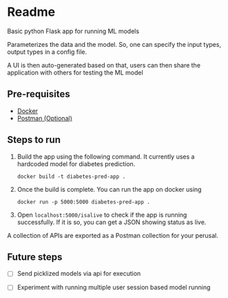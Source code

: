 # Readme

Basic python Flask app for running ML models

Parameterizes the data and the model. So, one can specify the input types, output types in a config file. 

A UI is then auto-generated based on that, users can then share the application with others for testing the ML model

## Pre-requisites
- [Docker](https://www.docker.com/)
- [Postman (Optional)](https://www.postman.com/)
  
## Steps to run
1. Build the app using the following command. It currently uses a hardcoded model for diabetes prediction.
   
   `docker build -t diabetes-pred-app .`

2. Once the build is complete. You can run the app on docker using

    `docker run -p 5000:5000 diabetes-pred-app .`

3. Open `localhost:5000/isalive` to check if the app is running successfully. If it is so, you can get a JSON showing status as live.

A collection of APIs are exported as a Postman collection for your perusal.

## Future steps

- [ ] Send picklized models via api for execution
- [ ] Experiment with running multiple user session based model running
   
